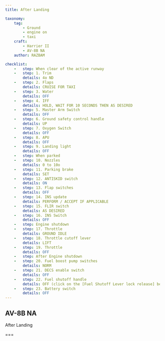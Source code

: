 ```yaml
---
title: After Landing

taxonomy:
    tag:
        - Ground
        - engine on
        - taxi
    craft:
        - Harrier II
        - AV-8B NA
    author: RAZBAM

checklist:
    -   step: When clear of the active runway 
    -   step: 1. Trim 
        details: 4o ND 
    -   step: 2. Flaps 
        details: CRUISE FOR TAXI 
    -   step: 3. Water 
        details: OFF 
    -   step: 4. IFF 
        details: HOLD, WAIT FOR 10 SECONDS THEN AS DESIRED 
    -   step: 5. Master Arm Switch 
        details: OFF 
    -   step: 6. Ground safety control handle 
        details: UP 
    -   step: 7. Oxygen Switch 
        details: OFF 
    -   step: 8. APU 
        details: OFF 
    -   step: 9. Landing light 
        details: OFF 
    -   step: When parked 
    -   step: 10. Nozzles 
        details: 0 to 10o  
    -   step: 11. Parking brake 
        details: SET 
    -   step: 12. ANTISKID switch 
        details: ON 
    -   step: 13. Flap switches 
        details: OFF 
    -   step: 14. INS update 
        details: PERFORM / ACCEPT IF APPLICABLE 
    -   step: 15. FLIR switch 
        details: AS DESIRED 
    -   step: 16. INS Switch 
        details: OFF         
    -   step: Engine shutdown 
    -   step: 17. Throttle  
        details: GROUND IDLE 
    -   step: 18. Throttle cutoff lever 
        details: LIFT 
    -   step: 19. Throttle  
        details: OFF 
    -   step: After Engine shutdown 
    -   step: 20. Fuel boost pump switches 
        details: NORM 
    -   step: 21. DECS enable switch 
        details: OFF 
    -   step: 22. Fuel shutoff handle 
        details: OFF (click on the [Fuel Shutoff Lever lock release] before trying to click the handle to the OFF position) 
    -   step: 23. Battery switch 
        details: OFF 
---
```


## AV-8B NA 
After Landing

===


